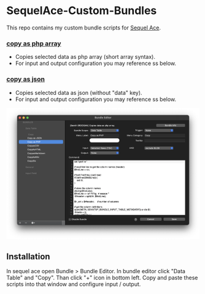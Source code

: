 # SequelAce-Custom-Bundles

This repo contains my custom bundle scripts for [Sequel Ace](https://github.com/Sequel-Ace/Sequel-Ace).

### [copy as php array](copy_as_php_array.sh)
* Copies selected data as php array (short array syntax).
* For input and output configuration you may reference ss below.

### [copy as json](copy_as_json.sh)
* Copies selected data as json (without "data" key).
* For input and output configuration you may reference ss below.

![Screenshot](ss.png)

## Installation

In sequel ace open Bundle > Bundle Editor.
In bundle editor click "Data Table" and "Copy". Than click "+" icon in bottom left.
Copy and paste these scripts into that window and configure input / output.

